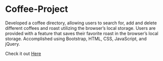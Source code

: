 # Coffee-Project
Developed a coffee directory, allowing users to search for, add and delete different coffees and roast utilizing the browser’s local storage. Users are provided with a feature that saves their favorite roast in the browser’s local storage. Accomplished using Bootstrap, HTML, CSS, JavaScript, and jQuery.

Check it out <a href="https://mariogranados.github.io/Coffee-ProjectV2/">Here</a>
